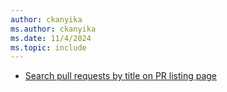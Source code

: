 ```yaml
---
author: ckanyika
ms.author: ckanyika
ms.date: 11/4/2024
ms.topic: include
---
```


- [Search pull requests by title on PR listing page](#search-pull-requests-by-title-on-pr-listing-page)
